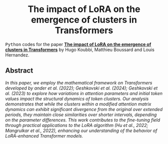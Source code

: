 <!-- Title -->
<h1 align="center">
  The impact of LoRA on the emergence of clusters in Transformers
</h1>

<tt>Python</tt> codes for the paper 
[**The impact of LoRA on the emergence of clusters in Transformers**](https://arxiv.org/abs/2402.15415) by Hugo Koubbi, Matthieu Boussard and Louis Hernandez. 

<p align="center">
  <a href="https://arxiv.org/abs/2402.15415">
  </a>
</p>


## Abstract

*In this paper, we employ the mathematical framework on Transformers developed by ander et al. (2022); Geshkovski et al. (2024); Geshkovski et al. (2023) to explore how variations in attention parameters and initial token values impact the structural dynamics of token clusters. Our analysis demonstrates that while the clusters within a modified attention matrix dynamics can exhibit significant divergence from the original over extended periods, they maintain close similarities over shorter intervals, depending on the parameter differences. This work contributes to the fine-tuning field through practical applications to the LoRA algorithm (Hu et al., 2022; Mangrulkar et al., 2022), enhancing our understanding of the behavior of LoRA-enhanced Transformer models.*